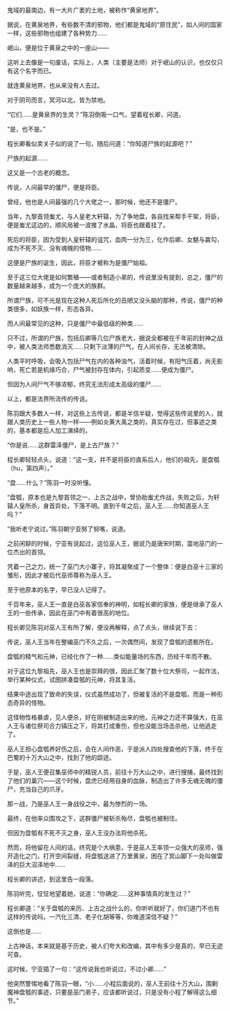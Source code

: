 鬼域的最南边，有一大片广袤的土地，被称作“黄泉地界”。

据说，在黄泉地界，有些数不清的邪物，他们都是鬼域的“原住民”，如人间的国家一样，这些邪物也组建了各种势力……

岷山，便是位于黄泉之中的一座山——

这听上去像是一句废话，实际上，人类（主要是法师）对于岷山的认识，也仅仅只有这个名字而已。

就连黄泉地界，也从来没有人去过。

对于阴司而言，冥河以北，皆为禁地。

“它们……是黄泉界的生灵？”陈羽倒吸一口气，望着程长卿，问道。

“是，也不是。”

程长卿看似卖关子似的说了一句，随后问道：“你知道尸族的起源吧？”

尸族的起源……

这又是一个古老的概念。

传说，人间最早的僵尸，便是将臣。

曾经，他也是人间最强的几个大佬之一，那时候，他还不是僵尸。

当年，九黎首领蚩尤，与人皇老大轩辕，为了争地盘，各自找来帮手干架，将臣，便是蚩尤这边的，顺风局被一波推了水晶，将臣也跟着挂了。

死后的将臣，因为受到人皇轩辕的诅咒，血肉一分为三，化作后卿、女魃与嬴勾，成为不死不灭、没有魂魄的怪物……

这便是尸族的诞生，因此，将臣才被称为是僵尸始祖。

至于这三位大佬是如何繁殖——或者制造小弟的，传说里没有提到，总之，僵尸的数量越来越多，成为一个庞大的族群。

所谓尸族，可不光是现在这种人死后所化的丑陋又没头脑的那种，传说，僵尸的种类很多，如妖族一样，形态各异。

而人间最常见的这种，只是僵尸中最低级的种类……

只不过，所谓的尸族，包括后卿等几位尸族老大，据说全都被在千年前的封神之战中，被人类法师悉数消灭……只剩下淡薄的尸气，在人间长存，无法被清除。

人类平时呼吸，会吸入包括尸气在内的各种浊气，活着时候，有阳气压着，尚无影响，死亡若是机缘巧合，尸气被封存在体内，引起质变……便成为僵尸。

但因为人间尸气不够浓郁，终究无法形成太高级的僵尸……

以上，都是法界所流传的传说。

陈羽跟大多数人一样，对这些上古传说，都是半信半疑，觉得这些传说里的人，就跟人类历史上一些人物一样——例如炎黄大禹之类的，真实存在过，但事迹之类的，基本都是后人加工演绎的。

“你是说……这群雷泽僵尸，是上古尸族？”

程长卿轻轻点头，说道：“这一支，并不是将臣的直系后人，他们的祖先，是盘瓠（hu，第四声）。”

“盘……什么？”陈羽一时没听懂。

“盘瓠，原本也是九黎首领之一，上古之战中，曾协助蚩尤作战，失败之后，为轩辕人皇所杀，身首异处，下落不明。直到千年之后，巫人王……你知道巫人王吗？”

“我听老宁说过。”陈羽朝宁亚努了努嘴，说道。

之前闲聊的时候，宁亚有说起过，这位巫人王，据说乃是唐宋时期，苗地巫门的一位杰出的首领。

凭着一己之力，统一了巫门大小寨子，将其凝聚成了一个整体：便是白巫十三家的雏形，因此才被后代巫师尊称为巫人王。

至于他原本的名字，早已没人记得了。

千百年来，巫人王一直是白巫各家信奉的神明，如程长卿的家族，便是继承了巫人王的一些传承，因此在巫门中有着很高的地位。

程长卿见陈羽对巫人王有所了解，便没再解释，点了点头，继续说下去：

传说，巫人王当年在整编巫门不久之后，一次偶然间，发现了盘瓠的遗骸所在。

盘瓠的精气和元神，已经化作了一种……类似能量场的东西，历经千年而不散。

对于这位九黎祖先，巫人王也是崇拜的很，因此汇聚了数十位大祭司，一起作法，举行某种仪式，试图拼凑盘瓠的元神，将其复活。

结果中途出现了致命的失误，仪式虽然成功了，但被复活的不是盘瓠，而是一种形态奇异的怪物。

这怪物性格暴虐，见人便杀，好在刚被制造出来的他，元神之力还不算强大，在巫人王与诸位祭司合力镇压之下，将其打成重伤，但也没能当场击杀他，让他逃走了。

巫人王担心盘瓠养好伤之后，会在人间作恶，于是派人四处搜查他的下落，终于在巴蜀的十万大山之中，找到了他的踪迹。

于是，巫人王便召集巫师中的精锐人员，前往十万大山之中，进行搜捕，最终找到了他们的巢穴——这个时候，盘虎已经用自身的血脉，制造出了许多无魂无魄的僵尸，充当自己的爪牙。

那一战，乃是巫人王一身战役之中，最为惨烈的一场。

最终，在他率众围攻之下，这群僵尸被斩杀殆尽，盘瓠也被制住。

但因为盘瓠有不死不灭之身，巫人王没办法将他杀死。

然而，将他留在人间的话，终究是个大祸患，于是巫人王率领一众强大的巫师，强开造化之门，打开空间裂缝，将盘瓠送进了万里黄泉，困在了冥山脚下一处叫做雷泽的巨大沼泽地中……

程长卿的讲述，到这里告一段落。

陈羽听完，怔怔地望着她，说道：“你确定……这种事情真的发生过？”

程长卿道：“关于盘瓠的来历、上古之战什么的，你听听就好了，你们道门不也有这样的传说吗，一汽化三清、老子化胡等等，你难道深信不疑？”

这倒也是……

上古神话，本来就是基于历史，被人们夸大和改编，其中有多少是真的，早已无迹可查。

这时候，宁亚插了一句：“这传说我也听说过，不过小卿……”

他突然警惕地看了陈羽一眼，“小……小程后面说的，巫人王前往十万大山，围剿魔神盘瓠的事迹，只要是巫门弟子，应该都听说过，只是没有小程了解得这么细节。”
